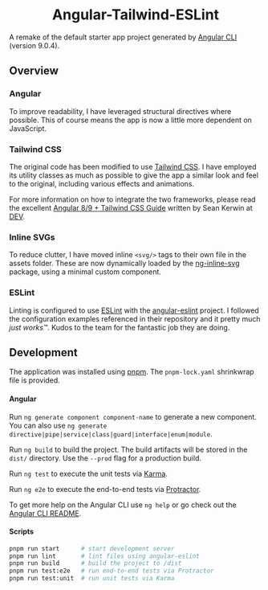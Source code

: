# <center> Angular-Tailwind-ESLint </center>

A remake of the default starter app project generated by [Angular CLI](https://github.com/angular/angular-cli) (version 9.0.4).


## Overview

### Angular

To improve readability, I have leveraged structural directives where possible. This of course means the app is now a little more dependent on JavaScript.

### Tailwind CSS
The original code has been modified to use [Tailwind CSS](https://tailwindcss.com/). I have employed its utility classes as much as possible to give the app a similar look and feel to the original, including various effects and animations.

For more information on how to integrate the two frameworks, please read the excellent [Angular 8/9 + Tailwind CSS Guide](https://dev.to/seankerwin/angular-8-tailwind-css-guide-3m45) written by Sean Kerwin at [DEV](https://dev.to/).

### Inline SVGs

To reduce clutter, I have moved inline `<svg/>` tags to their own file in the assets folder. These are now dynamically loaded by the [ng-inline-svg](https://github.com/arkon/ng-inline-svg) package, using a minimal custom component.

### ESLint

Linting is configured to use [ESLint](https://eslint.org/) with the [angular-eslint](https://github.com/angular-eslint/angular-eslint) project. I followed the configuration examples referenced in their repository and it pretty much _just works&trade;_. Kudos to the team for the fantastic job they are doing.


## Development

The application was installed using [pnpm](). The `pnpm-lock.yaml` shrinkwrap file is provided.

#### Angular

Run `ng generate component component-name` to generate a new component. You can also use `ng generate directive|pipe|service|class|guard|interface|enum|module`.

Run `ng build` to build the project. The build artifacts will be stored in the `dist/` directory. Use the `--prod` flag for a production build.

Run `ng test` to execute the unit tests via [Karma](https://karma-runner.github.io).

Run `ng e2e` to execute the end-to-end tests via [Protractor](http://www.protractortest.org/).

To get more help on the Angular CLI use `ng help` or go check out the [Angular CLI README](https://github.com/angular/angular-cli/blob/master/README.md).

#### Scripts

```sh
pnpm run start      # start development server
pnpm run lint       # lint files using angular-eslint
pnpm run build      # build the project to /dist
pnpm run test:e2e   # run end-to-end tests via Protractor
pnpm run test:unit  # run unit tests via Karma
```
